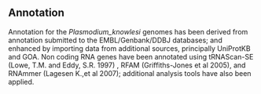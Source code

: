 Annotation
----------

Annotation for the *Plasmodium\_knowlesi* genomes has been derived from
annotation submitted to the EMBL/Genbank/DDBJ databases; and enhanced by
importing data from additional sources, principally UniProtKB and GOA.
Non coding RNA genes have been annotated using tRNAScan-SE (Lowe, T.M.
and Eddy, S.R. 1997) , RFAM (Griffiths-Jones et al 2005), and RNAmmer
(Lagesen K.,et al 2007); additional analysis tools have also been
applied.

